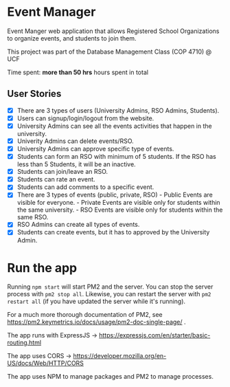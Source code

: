 # Event Manager

Event Manger web application that allows Registered School Organizations to organize events, and students to join them.

This project was part of the Database Management Class (COP 4710) @ UCF

Time spent: **more than 50 hrs** hours spent in total

## User Stories

- [x] There are 3 types of users (University Admins, RSO Admins, Students).
- [x] Users can signup/login/logout from the website.
- [x] University Admins can see all the events activities that happen in the university.
- [x] Univerity Admins can delete events/RSO.
- [x] University Admins can approve specific type of events.
- [x] Students can form an RSO with minimum of 5 students. If the RSO has less than 5 Students, it will be an inactive.
- [x] Students can join/leave an RSO.
- [x] Students can rate an event.
- [x] Students can add comments to a specific event.
- [x] There are 3 types of events (public, private, RSO)
        - Public Events are visible for everyone.
        - Private Events are visible only for students within the same university.
        - RSO Events are visible only for students within the same RSO. 
- [x] RSO Admins can create all types of events. 
- [x] Students can create events, but it has to approved by the University Admin.

# Run the app
Running `npm start` will start PM2 and the server. You can stop the server process with `pm2 stop all`. Likewise, you can restart the server with `pm2 restart all` (if you have updated the server while it's running). 

For a much more thorough documentation of PM2, see https://pm2.keymetrics.io/docs/usage/pm2-doc-single-page/ .

The app runs with ExpressJS -> https://expressjs.com/en/starter/basic-routing.html

The app uses CORS -> https://developer.mozilla.org/en-US/docs/Web/HTTP/CORS

The app uses NPM to manage packages and PM2 to manage processes.
